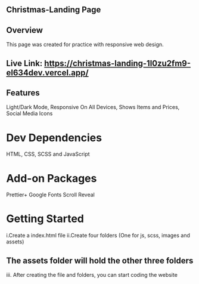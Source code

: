 ## Christmas-Landing Page
## Overview
This page was created for practice with responsive web design.

## Live Link: https://christmas-landing-1l0zu2fm9-el634dev.vercel.app/

## Features 
Light/Dark Mode,
Responsive On All Devices,
Shows Items and Prices,
Social Media Icons

# Dev Dependencies
HTML, CSS, SCSS and JavaScript

# Add-on Packages
Prettier+
Google Fonts
Scroll Reveal 

# Getting Started
i.Create a index.html file
ii.Create four folders
(One for js, scss, images and assets)
## The assets folder will hold the other three folders
iii. After creating the file and folders, you can start coding the website
